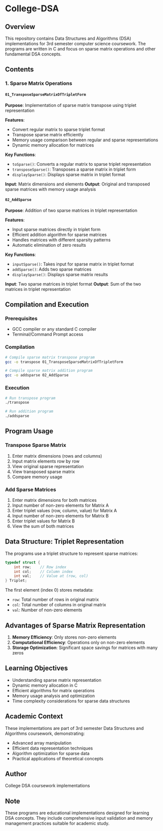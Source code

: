 # College-DSA

## Overview
This repository contains Data Structures and Algorithms (DSA) implementations for 3rd semester computer science coursework. The programs are written in C and focus on sparse matrix operations and other fundamental DSA concepts.

## Contents

### 1. Sparse Matrix Operations

#### `01_TransposeSparseMatrixOfTripletForm`
**Purpose**: Implementation of sparse matrix transpose using triplet representation

**Features**:
- Convert regular matrix to sparse triplet format
- Transpose sparse matrix efficiently
- Memory usage comparison between regular and sparse representations
- Dynamic memory allocation for matrices

**Key Functions**:
- `toSparse()`: Converts a regular matrix to sparse triplet representation
- `transposeSparse()`: Transposes a sparse matrix in triplet form
- `displaySparse()`: Displays sparse matrix in triplet format

**Input**: Matrix dimensions and elements
**Output**: Original and transposed sparse matrices with memory usage analysis

#### `02_AddSparse`
**Purpose**: Addition of two sparse matrices in triplet representation

**Features**:
- Input sparse matrices directly in triplet form
- Efficient addition algorithm for sparse matrices
- Handles matrices with different sparsity patterns
- Automatic elimination of zero results

**Key Functions**:
- `inputSparse()`: Takes input for sparse matrix in triplet format
- `addSparse()`: Adds two sparse matrices
- `displaySparse()`: Displays sparse matrix results

**Input**: Two sparse matrices in triplet format
**Output**: Sum of the two matrices in triplet representation

## Compilation and Execution

### Prerequisites
- GCC compiler or any standard C compiler
- Terminal/Command Prompt access

### Compilation
```bash
# Compile sparse matrix transpose program
gcc -o transpose 01_TransposeSparseMatrixOfTripletForm

# Compile sparse matrix addition program
gcc -o addsparse 02_AddSparse
```

### Execution
```bash
# Run transpose program
./transpose

# Run addition program
./addsparse
```

## Program Usage

### Transpose Sparse Matrix
1. Enter matrix dimensions (rows and columns)
2. Input matrix elements row by row
3. View original sparse representation
4. View transposed sparse matrix
5. Compare memory usage

### Add Sparse Matrices
1. Enter matrix dimensions for both matrices
2. Input number of non-zero elements for Matrix A
3. Enter triplet values (row, column, value) for Matrix A
4. Input number of non-zero elements for Matrix B
5. Enter triplet values for Matrix B
6. View the sum of both matrices

## Data Structure: Triplet Representation

The programs use a triplet structure to represent sparse matrices:
```c
typedef struct {
    int row;    // Row index
    int col;    // Column index
    int val;    // Value at (row, col)
} Triplet;
```

The first element (index 0) stores metadata:
- `row`: Total number of rows in original matrix
- `col`: Total number of columns in original matrix
- `val`: Number of non-zero elements

## Advantages of Sparse Matrix Representation

1. **Memory Efficiency**: Only stores non-zero elements
2. **Computational Efficiency**: Operations only on non-zero elements
3. **Storage Optimization**: Significant space savings for matrices with many zeros

## Learning Objectives

- Understanding sparse matrix representation
- Dynamic memory allocation in C
- Efficient algorithms for matrix operations
- Memory usage analysis and optimization
- Time complexity considerations for sparse data structures

## Academic Context

These implementations are part of 3rd semester Data Structures and Algorithms coursework, demonstrating:
- Advanced array manipulation
- Efficient data representation techniques
- Algorithm optimization for sparse data
- Practical applications of theoretical concepts

## Author
College DSA coursework implementations

## Note
These programs are educational implementations designed for learning DSA concepts. They include comprehensive input validation and memory management practices suitable for academic study.